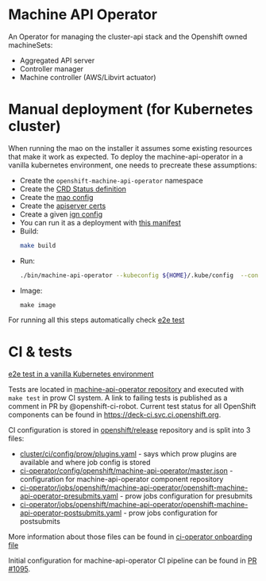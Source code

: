 # Machine API Operator
An Operator for managing the cluster-api stack and the Openshift owned machineSets:
- Aggregated API server
- Controller manager
- Machine controller (AWS/Libvirt actuator)

# Manual deployment (for Kubernetes cluster)

When running the mao on the installer it assumes some existing resources that make it work as expected.
To deploy the machine-api-operator in a vanilla kubernetes environment, one needs to precreate these assumptions:

- Create the `openshift-machine-api-operator` namespace
- Create the [CRD Status definition](tests/e2e/manifests/status-crd.yaml)
- Create the [mao config](tests/e2e/manifests/mao-config.yaml)
- Create the [apiserver certs](tests/e2e/manifests/clusterapi-apiserver-certs.yaml)
- Create a given [ign config](tests/e2e/manifests/ign-config.yaml)
- You can run it as a deployment with [this manifest](tests/e2e/manifests/operator-deployment.yaml)
- Build:
    ```sh
    make build
    ```
- Run:
    ```sh
    ./bin/machine-api-operator --kubeconfig ${HOME}/.kube/config  --config tests/e2e/manifests/mao-config.yaml --manifest-dir manifests
    ```
- Image:
    ```
    make image
    ```
For running all this steps automatically check [e2e test](tests)


# CI & tests

[e2e test in a vanilla Kubernetes environment](tests/e2e)

Tests are located in [machine-api-operator repository][1] and executed with `make test` in prow CI system. A link to failing tests is published as a comment in PR by @openshift-ci-robot. Current test status for all OpenShift components can be found in https://deck-ci.svc.ci.openshift.org.

CI configuration is stored in [openshift/release][2] repository and is split into 3 files:
  - [cluster/ci/config/prow/plugins.yaml][3] - says which prow plugins are available and where job config is stored
  - [ci-operator/config/openshift/machine-api-operator/master.json][4] - configuration for machine-api-operator component repository
  - [ci-operator/jobs/openshift/machine-api-operator/openshift-machine-api-operator-presubmits.yaml][5] - prow jobs configuration for presubmits
  - [ci-operator/jobs/openshift/machine-api-operator/openshift-machine-api-operator-postsubmits.yaml][6] - prow jobs configuration for postsubmits

More information about those files can be found in [ci-operator onboarding file][7]

Initial configuration for machine-api-operator CI pipeline can be found in [PR #1095][8].

[1]: https://github.com/openshift/machine-api-operator
[2]: https://github.com/openshift/release
[3]: https://github.com/openshift/release/blob/master/cluster/ci/config/prow/plugins.yaml
[4]: https://github.com/openshift/release/blob/master/ci-operator/config/openshift/machine-api-operator/master.json
[5]: https://github.com/openshift/release/blob/master/ci-operator/jobs/openshift/machine-api-operator/openshift-machine-api-operator-presubmits.yaml
[6]: https://github.com/openshift/release/blob/master/ci-operator/jobs/openshift/machine-api-operator/openshift-machine-api-operator-postsubmits.yaml
[7]: https://github.com/openshift/ci-operator/blob/master/ONBOARD.md
[8]: https://github.com/openshift/release/pull/1095

